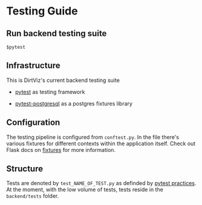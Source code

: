 # Testing Guide

## Run backend testing suite

```console
$pytest
```

## Infrastructure

This is DirtViz's current backend testing suite

- [pytest](https://docs.pytest.org/en/stable/) as testing framework

- [pytest-postgresql](https://github.com/ClearcodeHQ/pytest-postgresql) as a postgres fixtures library

## Configuration

The testing pipeline is configured from `conftest.py`. In the file there's various fixtures for different contexts within the application itself. Check out Flask docs on [fixtures](https://flask.palletsprojects.com/en/3.0.x/testing/) for more information.

## Structure

Tests are denoted by `test_NAME_OF_TEST.py` as definded by [pytest practices](https://docs.pytest.org/en/stable/explanation/goodpractices.html). At the moment, with the low volume of tests, tests reside in the `backend/tests` folder.

